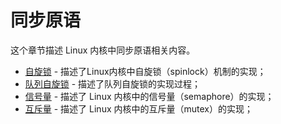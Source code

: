# 同步原语

这个章节描述 Linux 内核中同步原语相关内容。

* [自旋锁](06-syncprim-01.md) - 描述了Linux内核中自旋锁（spinlock）机制的实现；
* [队列自旋锁](06-syncprim-02.md) - 描述了队列自旋锁的实现过程；
* [信号量](06-syncprim-03.md) - 描述了 Linux 内核中的信号量（semaphore）的实现；
* [互斥量](06-syncprim-04.md) - 描述了 Linux 内核中的互斥量（mutex）的实现；
  